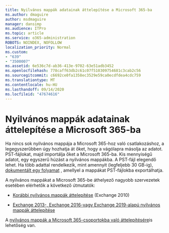 ```yaml
---
title: Nyilvános mappák adatainak áttelepítése a Microsoft 365-ba
ms.author: dmaguire
author: msdmaguire
manager: dansimp
ms.audience: ITPro
ms.topic: article
ms.service: o365-administration
ROBOTS: NOINDEX, NOFOLLOW
localization_priority: Normal
ms.custom:
- "639"
- "3500007"
ms.assetid: 6e536c7d-ab36-413e-9702-63e51adb3452
ms.openlocfilehash: 778caff63db2c61c07f510309754681c3cab2c56
ms.sourcegitcommit: c6692ce0fa1358ec3529e59ca0ecdfdea4cdc759
ms.translationtype: MT
ms.contentlocale: hu-HU
ms.lasthandoff: 09/14/2020
ms.locfileid: "47674616"
---
```

# <a name="migrate-public-folder-data-to-microsoft-365"></a>Nyilvános mappák adatainak áttelepítése a Microsoft 365-ba

Ha nincs sok nyilvános mappája a Microsoft 365-hoz való csatlakozáshoz, a legegyszerűbben úgy hozhatja át őket, hogy a vágólapra másolja az adatot. PST-fájlokat, majd importálja őket a Microsoft 365-ba. Kis mennyiségű adatot, egy egyszerű húzást a nyilvános mappákba. A PST-fájl elegendő lehet. Ha több adattal rendelkezik, mint amennyit (legfeljebb 30 GB-ig), [dokumentált egy folyamat](https://technet.microsoft.com/library/dn874017%28v=exchg.150%29.aspx) , amellyel a mappákat PST-fájlokba exportálhatja.
  
A nyilvános mappákat a Microsoft 365-be áthelyező nagyobb szervezetek esetében elérhetők a következő útmutatók:
  
- [Korábbi nyilvános mappák áttelepítése](https://docs.microsoft.com/exchange/collaboration-exo/public-folders/batch-migration-of-legacy-public-folders) (Exchange 2010)

- [Exchange 2013-, Exchange 2016-vagy Exchange 2019-alapú nyilvános mappák áttelepítése](https://docs.microsoft.com/Exchange/collaboration/public-folders/migrate-to-exchange-online)

A [nyilvános mappák a Microsoft 365-csoportokba való áttelepítésére](https://docs.microsoft.com/Exchange/collaboration/public-folders/migrate-to-office-365-groups)is lehetőség van.
  